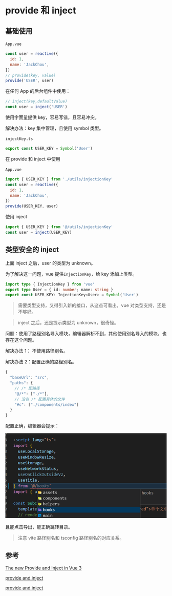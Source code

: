 # provide 和 inject

## 基础使用

`App.vue`

```js
const user = reactive({
  id: 1,
  name: 'JackChou',
})
// provide(key, value)
provide('USER', user)
```

在任何 App 的后台组件中使用：

```js
// inject(key,defaultValue)
const user = inject('USER')
```

使用字面量提供 key，容易写错，且容易冲突。

解决办法：key 集中管理，且使用 symbol 类型。

`injectKey.ts`

```js
export const USER_KEY = Symbol('User')
```

在 provide 和 inject 中使用

`App.vue`

```js
import { USER_KEY } from './utils/injectionKey'
const user = reactive({
  id: 1,
  name: 'JackChou',
})
provide(USER_KEY, user)
```

使用 inject

```js
import { USER_KEY } from '@/utils/injectionKey'
const user = inject(USER_KEY)
```

## 类型安全的 inject

上面 inject 之后，user 的类型为 unknown。

为了解决这一问题，vue 提供`InjectionKey`，给 key 添加上类型。

```ts
import type { InjectionKey } from 'vue'
export type User = { id: number; name: string }
export const USER_KEY: InjectionKey<User> = Symbol('User')
```

> 需要类型支持，又得引入新的接口，从这点可看出，vue 对类型支持，还是不够好。

> inject 之后，还是提示类型为 unknown，很奇怪。

问题：使用了路径别名导入模块，编辑器解析不到，其他使用别名导入的模块，也存在这个问题。

解决办法 1： 不使用路径别名。

解决办法 2：配置正确的路径别名。

```js
{
  "baseUrl": "src",
  "paths": {
    // /* 配路径
    "@/*": ["./*"],
    // 没有 /* 配置具体的文件
    "#c": ["./components/index"]
  }
}
```

配置正确，编辑器会提示：

![](./QQ%E6%88%AA%E5%9B%BE20221210175356.png)

且能点击导出，能正确跳转目录。

> 注意 vite 路径别名和 tsconfig 路径别名的对应关系。

## 参考

[The new Provide and Inject in Vue 3](https://vuedose.tips/the-new-provide-inject-in-vue-3)

[provide and inject](https://logaretm.com/blog/making-the-most-out-of-vuejs-injections/)

[provide and inject](https://logaretm.com/blog/type-safe-provide-inject/)
